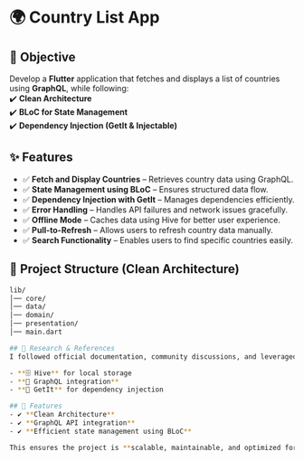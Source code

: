 # 🌍 Country List App  

## 📌 Objective  
Develop a **Flutter** application that fetches and displays a list of countries using **GraphQL**, while following:  
✔️ **Clean Architecture**  
✔️ **BLoC for State Management**  
✔️ **Dependency Injection (GetIt & Injectable)**  

## ✨ Features  
- ✅ **Fetch and Display Countries** – Retrieves country data using GraphQL.  
- ✅ **State Management using BLoC** – Ensures structured data flow.  
- ✅ **Dependency Injection with GetIt** – Manages dependencies efficiently.  
- ✅ **Error Handling** – Handles API failures and network issues gracefully.  
- ✅ **Offline Mode** – Caches data using Hive for better user experience.  
- ✅ **Pull-to-Refresh** – Allows users to refresh country data manually.  
- ✅ **Search Functionality** – Enables users to find specific countries easily.  

## 📂 Project Structure (Clean Architecture)  
```bash
lib/
│── core/               
│── data/                  
│── domain/             
│── presentation/        
│── main.dart            

## 📖 Research & References
I followed official documentation, community discussions, and leveraged GPT-powered assistance for implementing:

- **🗄️ Hive** for local storage
- **🔗 GraphQL integration**
- **🔧 GetIt** for dependency injection

## 🚀 Features
- ✔️ **Clean Architecture**  
- ✔️ **GraphQL API integration**  
- ✔️ **Efficient state management using BLoC**  

This ensures the project is **scalable, maintainable, and optimized for performance**.